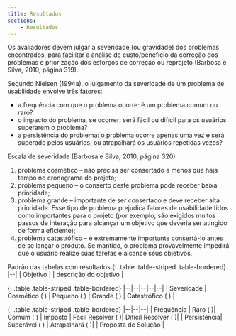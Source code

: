 ```yaml
---
title: Resultados
sections:
    - Resultados
---
```


Os avaliadores devem julgar a severidade (ou gravidade) dos problemas encontrados, para facilitar a análise de custo/benefício da correção dos problemas e priorização dos esforços de correção ou reprojeto (Barbosa e Silva, 2010, página 319). 

Segundo Nielsen (1994a), o julgamento da severidade de um problema de usabilidade envolve três fatores:

- a frequência com que o problema ocorre: é um problema comum ou raro?
- o impacto do problema, se ocorrer: será fácil ou difícil para os usuários superarem o problema?
- a persistência do problema: o problema ocorre apenas uma vez e será superado pelos usuários, ou atrapalhará os usuários repetidas vezes?

Escala de severidade (Barbosa e Silva, 2010, página 320)
1. problema cosmético – não precisa ser consertado a menos que haja tempo no
cronograma do projeto;
2. problema pequeno – o conserto deste problema pode receber baixa prioridade;
3. problema grande – importante de ser consertado e deve receber alta prioridade.
Esse tipo de problema prejudica fatores de usabilidade tidos como importantes
para o projeto (por exemplo, são exigidos muitos passos de interação
para alcançar um objetivo que deveria ser atingido de forma eficiente);
4. problema catastrófico – é extremamente importante consertá-lo antes de se
lançar o produto. Se mantido, o problema provavelmente impedirá que o
usuário realize suas tarefas e alcance seus objetivos.

Padrão das tabelas com resultados
{: .table .table-striped .table-bordered}
|--|
| Objetivo |
| descrição do objetivo |

{: .table .table-striped .table-bordered}
|--|--|--|--|--|
| Severidade | Cosmético ( ) | Pequeno ( ) | Grande ( ) | Catastrófico ( ) |

{: .table .table-striped .table-bordered}
|--|--|--|
| Frequência | Raro ( )| Comum ( )
| Impacto | Fácil Resolver ( )| Difícil Resolver ( )|
| Persistência| Superável ( ) | Atrapalhará ( )|
| Proposta de Solução |

